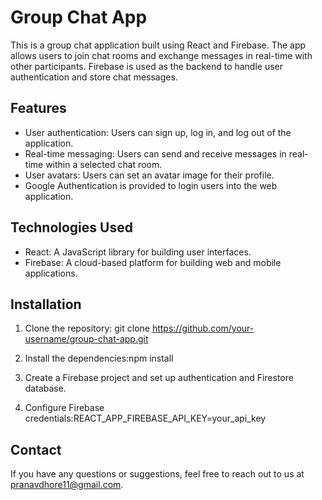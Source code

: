 # Group Chat App

This is a group chat application built using React and Firebase. The app allows users to join chat rooms and exchange messages in real-time with other participants. Firebase is used as the backend to handle user authentication and store chat messages.

## Features

- User authentication: Users can sign up, log in, and log out of the application.
- Real-time messaging: Users can send and receive messages in real-time within a selected chat room.
- User avatars: Users can set an avatar image for their profile.
- Google Authentication is provided to login users into the web application.

## Technologies Used

- React: A JavaScript library for building user interfaces.
- Firebase: A cloud-based platform for building web and mobile applications.

## Installation
1) Clone the repository:
  git clone https://github.com/your-username/group-chat-app.git

2) Install the dependencies:npm install
3) Create a Firebase project and set up authentication and Firestore database.
4) Configure Firebase credentials:REACT_APP_FIREBASE_API_KEY=your_api_key

## Contact
If you have any questions or suggestions, feel free to reach out to us at pranavdhore11@gmail.com.
